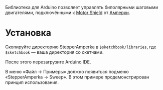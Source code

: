 
Библиотека для Arduino позволяет управлять биполярными шаговыми двигателями, подключёнными
к [Motor Shield](http://amperka.ru/product/arduino-motor-shield) от [Амперки](http://amperka.ru).

Установка
=========

Скопируйте директорию StepperAmperka в `$sketchbook/libraries`, где `$sketchbook` — ваша директория
со скетчами.

После этого перезагрузите Arduino IDE.

В меню «Файл → Примеры» должно появиться подменю «StepperAmperka → Sweep». В этом примере продемонстрирован
принцип использования.
